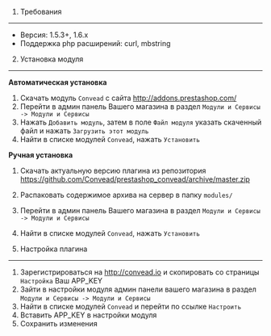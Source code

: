 1. Требования
-------------------
* Версия: 1.5.3+, 1.6.x
* Поддержка php расширений: curl, mbstring

2. Установка модуля 
-------------------

**Автоматическая установка**

1. Скачать модуль `Convead` с сайта http://addons.prestashop.com/
2. Перейти в админ панель Вашего магазина в раздел `Модули и Сервисы -> Модули и Сервисы`
3. Нажать `Добавить модуль`, затем в поле `Файл модуля` указать скаченный файл и нажать `Загрузить этот модуль`
4. Найти в списке модулей `Convead`, нажать `Установить`

**Ручная установка**

1. Скачать актуальную версию плагина из репозитория https://github.com/Convead/prestashop_convead/archive/master.zip
2. Распаковать содержимое архива на сервер в папку `modules/`
3. Перейти в админ панель Вашего магазина в раздел `Модули и Сервисы -> Модули и Сервисы`
4. Найти в списке модулей `Convead`, нажать `Установить`

3. Настройка плагина
-------------------
1. Зарегистрироваться на http://convead.io и скопировать со страницы `Настройка` Ваш APP_KEY
2. Зайти в настройки модуля админ панели вашего магазина в раздел `Модули и Сервисы -> Модули и Сервисы`
3. Найти в списке модулей `Convead` и перейти по ссылке `Настроить`
3. Вставить APP_KEY в настройки модуля
3. Сохранить изменения

